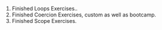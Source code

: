 1. Finished Loops Exercises..
2. Finished Coercion Exercises, custom as well as bootcamp.
3. Finished Scope Exercises.

